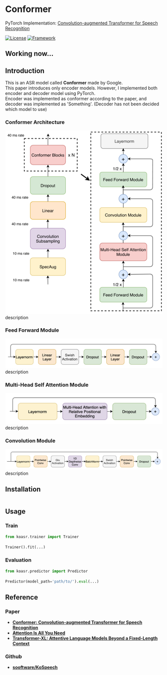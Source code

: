 # Conformer
PyTorch Implementation: [Convolution-augmented Transformer for Speech Recognition](https://arxiv.org/abs/2005.08100)

[![License](https://img.shields.io/badge/License-Apache%202.0-blue.svg)](https://opensource.org/licenses/Apache-2.0)
[![Framework](https://img.shields.io/badge/Framework-PyTorch-red.svg)](https://pytorch.org/)

## **Working now...**

## Introduction
This is an ASR model called **Conformer** made by Google. <br />
This paper introduces only encoder models. However, I implemented both encoder and decoder model using PyTorch.  
Encoder was implemented as conformer according to the paper, and decoder was implemented as 'Something'. 
(Decoder has not been decided which model to use)

### Conformer Architecture
![Conformer Encoder Architecture](docs/images/encoder_block.png) <br />
description

### Feed Forward Module
![Feed Forward Module](docs/images/feed_forward_module.png) <br />
description

### Multi-Head Self Attention Module
![Multi-Head Self Attention Module](docs/images/multi_head_self_attention_module.png) <br />
description

### Convolution Module
![Convolution Module](docs/images/convolution_module.png) <br />
description


## Installation
```shell

```


## Usage
### Train

```python
from koasr.trainer import Trainer

Trainer().fit(...)
```

### Evaluation

```python
from koasr.predictor import Predictor

Predictor(model_path='path/to/').eval(...)
```


## Reference
### Paper 
- **[Conformer: Convolution-augmented Transformer for Speech Recognition](https://arxiv.org/abs/2005.08100)**
- **[Attention Is All You Need](https://arxiv.org/abs/1706.03762)**
- **[Transformer-XL: Attentive Language Models Beyond a Fixed-Length Context](https://arxiv.org/abs/1901.02860)**

### Github
- **[sooftware/KoSpeech](https://github.com/sooftware/KoSpeech)**
